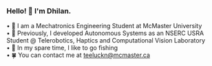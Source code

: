 ### Hello! 👋 I'm Dhilan. 
  • 🏫 I am a Mechatronics Engineering Student at McMaster University\
  • 💼 Previously, I developed Autonomous Systems as an NSERC USRA Student @ Telerobotics, Haptics and Computational Vision Laboratory\
  • 🎣 In my spare time, I like to go fishing\
  • 🍀 You can contact me at teeluckn@mcmaster.ca

